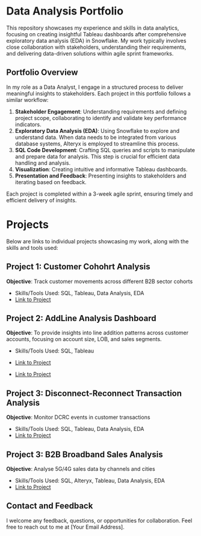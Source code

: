 # Data Analysis Portfolio

This repository showcases my experience and skills in data analytics, focusing on creating insightful Tableau dashboards after comprehensive exploratory data analysis (EDA) in Snowflake. My work typically involves close collaboration with stakeholders, understanding their requirements, and delivering data-driven solutions within agile sprint frameworks.

## Portfolio Overview

In my role as a Data Analyst, I engage in a structured process to deliver meaningful insights to stakeholders. Each project in this portfolio follows a similar workflow:

1. **Stakeholder Engagement**: Understanding requirements and defining project scope, collaborating to identify and validate key performance indicators.
2. **Exploratory Data Analysis (EDA)**: Using Snowflake to explore and understand data. When data needs to be integrated from various database systems, Alteryx is employed to streamline this process.
3. **SQL Code Development**: Crafting SQL queries and scripts to manipulate and prepare data for analysis. This step is crucial for efficient data handling and analysis.
4. **Visualization**: Creating intuitive and informative Tableau dashboards.
5. **Presentation and Feedback**: Presenting insights to stakeholders and iterating based on feedback.

Each project is completed within a 3-week agile sprint, ensuring timely and efficient delivery of insights.

# Projects

Below are links to individual projects showcasing my work, along with the skills and tools used:

## Project 1: Customer Cohohrt Analysis
**Objective**: Track customer movements across different B2B sector cohorts
- Skills/Tools Used: SQL, Tableau, Data Analysis, EDA
- [Link to Project](https://github.com/Illias-b/Customer-Cohorts-Analysis.git)

## Project 2: AddLine Analysis Dashboard
**Objective**: To provide insights into line addition patterns across customer accounts, focusing on account size, LOB, and sales segments.
- Skills/Tools Used: SQL, Tableau
- [Link to Project](https://github.com/Illias-b/AddLine-Analysis-Dashboard.git)

- [Link to Project](https://github.com/Illias-b/AddLine-Analysis.git)

## Project 3: Disconnect-Reconnect Transaction Analysis
**Objective**: Monitor DCRC events in customer transactions
- Skills/Tools Used: SQL, Tableau, Data Analysis, EDA
- [Link to Project](https://github.com/Illias-b/Disconnect-Reconnect-Analysis.git)

## Project 3: B2B Broadband Sales Analysis
**Objective**: Analyse 5G/4G sales data by channels and cities
- Skills/Tools Used: SQL, Alteryx, Tableau, Data Analysis, EDA
- [Link to Project](https://github.com/Illias-b/B2B-Broadband-Sales.git)

## Contact and Feedback

I welcome any feedback, questions, or opportunities for collaboration. Feel free to reach out to me at [Your Email Address].
